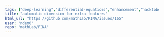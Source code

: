 ```yaml
---
tags: ["deep-learning","differential-equations","enhancement","hacktoberfest","lightining","machine-learning","modeling","neural-network","ode","pde","physics-informed","physics-informed-neural-networks","pinn","python","pytorch","v0.1"]
title: "automatic dimension for extra features"
html_url: "https://github.com/mathLab/PINA/issues/165"
user: "ndem0"
repo: "mathLab/PINA"
---
```


